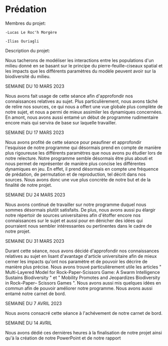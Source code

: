 # Prédation
  Membres du projet:
  
    -Lucas Le Roc'h Morgère
    
    -Ilias Ouriagli
    
  Description du projet:
  
   Nous tacherons de modéliser les interactions entre les populations d'un milieu donné en se basant sur le principe du pierre-feuille-ciseaux spatial et les impacts que les différents paramètres du modèle peuvent avoir sur la biodiversité du milieu.
    
 SEMAINE DU 10 MARS 2023
 
  Nous avons fait usage de cette séance afin d'approfondir nos connaissances relatives au sujet. Plus particulièrement, nous avons tâché de relire nos sources, ce qui nous a offert une vue globale plus complète de notre sujet, et nous a permi de mieux assimiler les dynamiques concernées. En amont, nous avons aussi entamé un début de programme rudimentaire encore mais qui servira de base sur laquelle travailler.
 
SEMAINE DU 17 MARS 2023

  Nous avons profité de cette séance pour peaufiner et approfondir l'esquisse de notre programme qui désormais prend en compte de manière plus rigoureuse les différents paramètres que nous avons pu étudier lors de notre relecture. Notre programme semble désormais être plus abouti et nous permet de représenter de manière plus concise les différentes dynamiques en jeu. En effet, il prend désormais en compte une fréquence de prédation, de permutation et de reproduction, tel décrit dans nos sources. Nous avons donc une vue plus concrète de notre but et de la finalité de notre projet.

SEMAINE DU 24 MARS 2023

  Nous avons continué de travailler sur notre programme duquel nous sommes désormais plutôt satisfaits. De plus, nous avons aussi pu élargir notre répertoir de sources universitaires afin d'étoffer encore nos connaissances sur le sujet et aussi pour en dénicher des idées qui pourraient nous sembler intéressantes ou pertinentes dans le cadre de notre projet. 

SEMAINE DU 31 MARS 2023

  Durant cette séance, nous avons décidé d'approfondir nos connaissances relatives au sujet en lisant d'avantage d'article universitaire afin de mieux cerner les impacts qu'ont nos paramètre et de pouvoir les décrire de manière plus précise. Nous avons trouvé particulièrement utile les articles " Multi-Layered Model for Rock-Paper-Scissors Game: A Swarm Intelligence Sustains Biodiversity " et " Mobility Promotes and Jeopardizes Biodiversity in Rock–Paper–
Scissors Games ". Nous avons aussi mis quelques idées en commun afin de pouvoir améliorer notre programme. Nous avons aussi entamé notre carnet de bord.

SEMAINE DU 7 AVRIL 2023

  Nous avons consacré cette séance à l'achévement de notre carnet de bord. 
  
SEMAINE DU 14 AVRIL
 
  Nous avons dédié ces dernières heures à la finalisation de notre projet ainsi qu'à la création de notre PowerPoint et de notre rapport
